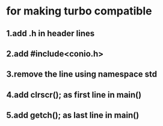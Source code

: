# for making turbo compatible

## 1.add .h in header lines
## 2.add #include<conio.h>
## 3.remove the line using namespace std 
## 4.add clrscr(); as first line in main()
## 5.add getch(); as last line in main()